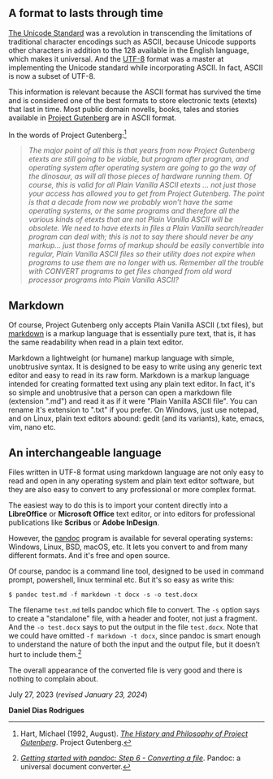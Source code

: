 <!--
:article:   Apologetic manifest of the universal format
:author:    Daniel Dias Rodrigues
:columns:   2
:date:      Thur, 27 jul 2023
:email:     danieldiasr@gmail.com
:image:     markdown-mark.webp
-->

## A format to lasts through time

[The Unicode Standard](https://en.wikipedia.org/wiki/Unicode) was a revolution in transcending the limitations of traditional character encodings such as ASCII, because Unicode supports other characters in addition to the 128 available in the English language, which makes it universal. And the [UTF-8](https://en.wikipedia.org/wiki/UTF-8) format was a master at implementing the Unicode standard while incorporating ASCII. In fact, ASCII is now a subset of UTF-8.

This information is relevant because the ASCII format has survived the time and is considered one of the best formats to store electronic texts (etexts) that last in time. Most public domain novells, books, tales and stories available in [Project Gutenberg](https://www.gutenberg.org) are in ASCII format.

In the words of Project Gutenberg:[^1]

> _The major point of all this is that years from now Project Gutenberg etexts are still going to be viable, but program after program, and operating system after operating system are going to go the way of the dinosaur, as will all those pieces of hardware running them. Of course, this is valid for all Plain Vanilla ASCII etexts … not just those your access has allowed you to get from Project Gutenberg. The point is that a decade from now we probably won’t have the same operating systems, or the same programs and therefore all the various kinds of etexts that are not Plain Vanilla ASCII will be obsolete. We need to have etexts in files a Plain Vanilla search/reader program can deal with; this is not to say there should never be any markup... just those forms of markup should be easily convertible into regular, Plain Vanilla ASCII files so their utility does not expire when programs to use them are no longer with us. Remember all the trouble with CONVERT programs to get files changed from old word processor programs into Plain Vanilla ASCII?_

## Markdown

Of course, Project Gutenberg only accepts Plain Vanilla ASCII (.txt files), but [markdown](https://en.wikipedia.org/wiki/Markdown) is a markup language that is essentially pure text, that is, it has the same readability when read in a plain text editor.

Markdown a lightweight (or humane) markup language with simple, unobtrusive syntax. It is designed to be easy to write using any generic text editor and easy to read in its raw form. Markdown is a markup language intended for creating formatted text using any plain text editor. In fact, it's so simple and unobtrusive that a person can open a markdown file (extension ".md") and read it as if it were "Plain Vanilla ASCII file". You can rename it's extension to ".txt" if you prefer. On Windows, just use notepad, and on Linux, plain text editors abound: gedit (and its variants), kate, emacs, vim, nano etc.

## An interchangeable language

Files written in UTF-8 format using markdown language are not only easy to read and open in any operating system and plain text editor software, but they are also easy to convert to any professional or more complex format.

The easiest way to do this is to import your content directly into a **LibreOffice** or **Microsoft Office** text editor, or into editors for professional publications like **Scribus** or **Adobe InDesign**.

However, the [pandoc](https://pandoc.org/) program is available for several operating systems: Windows, Linux, BSD, macOS, etc. It lets you convert to and from many different formats. And it's free and open source.

Of course, pandoc is a command line tool, designed to be used in command prompt, powershell, linux terminal etc. But it's so easy as write this:

```shell
$ pandoc test.md -f markdown -t docx -s -o test.docx
```

The filename `test.md` tells pandoc which file to convert. The `-s` option says to create a "standalone" file, with a header and footer, not just a fragment. And the `-o test.docx` says to put the output in the file `test.docx`. Note that we could have omitted `-f markdown -t docx`, since pandoc is smart enough to understand the nature of both the input and the output file, but it doesn’t hurt to include them.[^2]

The overall appearance of the converted file is very good and there is nothing to complain about.

July 27, 2023 (_revised January 23, 2024_)

**Daniel Dias Rodrigues**


[^1]: Hart, Michael (1992, August). [_The History and Philosophy of Project Gutenberg_](https://www.gutenberg.org/about/background/history_and_philosophy.html). Project Gutenberg.

[^2]: [_Getting started with pandoc: Step 6 - Converting a file_](https://pandoc.org/getting-started.html#step-6-converting-a-file). Pandoc: a universal document converter.